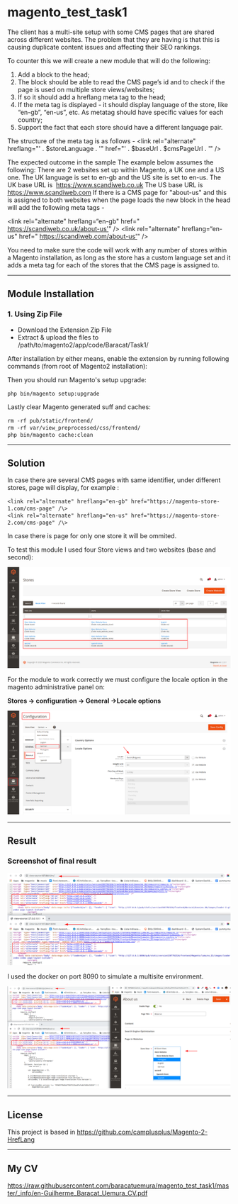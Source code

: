 # magento_test_task1

The client has a multi-site setup with some CMS pages that are shared across different
websites. The problem that they are having is that this is causing duplicate content issues and
affecting their SEO rankings.

To counter this we will create a new module that will do the following:

1. Add a block to the head;
2. The block should be able to read the CMS page’s id and to check if the page is used on
multiple store views/websites;
3. If so it should add a hreflang meta tag to the head;
4. If the meta tag is displayed - it should display language of the store, like “en-gb”, “en-us”,
etc. As metatag should have specific values for each country;
5. Support the fact that each store should have a different language pair.

The structure of the meta tag is as follows -
\<link rel="alternate" hreflang="' . $storeLanguage . '" href="' . $baseUrl . $cmsPageUrl . '" />

The expected outcome in the sample
The example below assumes the following:
There are 2 websites set up within Magento, a UK one and a US one.
The UK language is set to en-gb and the US site is set to en-us.
The UK base URL is ​ https://www.scandiweb.co.uk
The US base URL is ​ https://www.scandiweb.com
If there is a CMS page for "about-us" and this is assigned to both websites when the page loads
the new block in the head will add the following meta tags -

\<link rel="alternate" hreflang=“en-gb" href="​ https://scandiweb.co.uk/about-us'​ " />
\<link rel="alternate" hreflang=“en-us" href="​ https://scandiweb.com/about-us'​ " />

You need to make sure the code will work with any number of stores within a Magento
installation, as long as the store has a custom language set and it adds a meta tag for each of
the stores that the CMS page is assigned to.

------------
Module Installation 
------------

### 1. Using Zip File

* Download the Extension Zip File
* Extract & upload the files to /path/to/magento2/app/code/Baracat/Task1/

After installation by either means, enable the extension by running following commands (from root of Magento2 installation):

Then you should run Magento's setup upgrade:
```
php bin/magento setup:upgrade
```
Lastly clear Magento generated suff and caches:
```
rm -rf pub/static/frontend/
rm -rf var/view_preprocessed/css/frontend/
php bin/magento cache:clean
```
------------
Solution
------------

In case there are several CMS pages with same identifier, under different stores, page will display, for example :

```
<link rel="alternate" hreflang="en-gb" href="https://magento-store-1.com/cms-page" /\>
<link rel="alternate" hreflang="en-us" href="https://magento-store-2.com/cms-page" /\> 
```

In case there is page for only one store it will be ommited.

To test this module I used four Store views and two websites (base and second):

![alt text](https://raw.githubusercontent.com/baracatuemura/magento_test_task1/master/_info/1.png)

For the module to work correctly we must configure the locale option in the magento administrative panel on:

**Stores -> configuration -> General ->Locale options**

![alt text](https://raw.githubusercontent.com/baracatuemura/magento_test_task1/master/_info/2.png)

------------
Result
------------

### Screenshot of final result

![alt text](https://raw.githubusercontent.com/baracatuemura/magento_test_task1/master/_info/3.png)

I used the docker on port 8090 to simulate a multisite environment.

![alt text](https://raw.githubusercontent.com/baracatuemura/magento_test_task1/master/_info/4.png)

------------
License
------------
This project is based in https://github.com/camplusplus/Magento-2-HrefLang

------------
My CV
------------
https://raw.githubusercontent.com/baracatuemura/magento_test_task1/master/_info/en-Guilherme_Baracat_Uemura_CV.pdf
